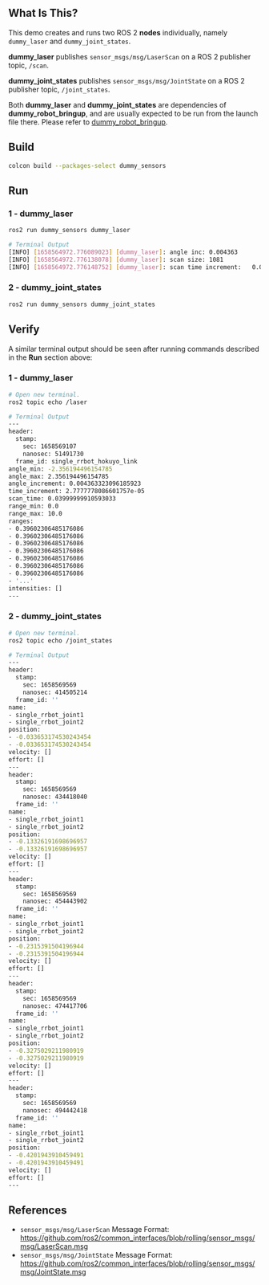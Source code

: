 ## **What Is This?**

This demo creates and runs two ROS 2 **nodes** individually, namely `dummy_laser` and `dummy_joint_states`.

**dummy_laser** publishes `sensor_msgs/msg/LaserScan` on a ROS 2 publisher topic, `/scan`.

**dummy_joint_states** publishes `sensor_msgs/msg/JointState` on a ROS 2 publisher topic, `/joint_states`.

Both **dummy_laser** and **dummy_joint_states** are dependencies of **dummy_robot_bringup**, and are usually expected to be run from the launch file there.
Please refer to [dummy_robot_bringup](https://github.com/ros2/demos/tree/rolling/dummy_robot/dummy_robot_bringup).

## **Build**

```bash
colcon build --packages-select dummy_sensors
```

## **Run**

### **1 - dummy_laser**

```bash
ros2 run dummy_sensors dummy_laser
```

```bash
# Terminal Output
[INFO] [1658564972.776089023] [dummy_laser]: angle inc:	0.004363
[INFO] [1658564972.776138078] [dummy_laser]: scan size:	1081
[INFO] [1658564972.776148752] [dummy_laser]: scan time increment: 	0.000000
```

### **2 - dummy_joint_states**

```bash
ros2 run dummy_sensors dummy_joint_states
```


## **Verify**

A similar terminal output should be seen after running commands described in the **Run** section above:

### **1 - dummy_laser**

```bash
# Open new terminal.
ros2 topic echo /laser
```

```bash
# Terminal Output
---
header:
  stamp:
    sec: 1658569107
    nanosec: 51491730
  frame_id: single_rrbot_hokuyo_link
angle_min: -2.356194496154785
angle_max: 2.356194496154785
angle_increment: 0.004363323096185923
time_increment: 2.7777778086601757e-05
scan_time: 0.03999999910593033
range_min: 0.0
range_max: 10.0
ranges:
- 0.39602306485176086
- 0.39602306485176086
- 0.39602306485176086
- 0.39602306485176086
- 0.39602306485176086
- 0.39602306485176086
- 0.39602306485176086
- '...'
intensities: []
---
```

### **2 - dummy_joint_states**

```bash
# Open new terminal.
ros2 topic echo /joint_states
```

```bash
# Terminal Output
---
header:
  stamp:
    sec: 1658569569
    nanosec: 414505214
  frame_id: ''
name:
- single_rrbot_joint1
- single_rrbot_joint2
position:
- -0.033653174530243454
- -0.033653174530243454
velocity: []
effort: []
---
header:
  stamp:
    sec: 1658569569
    nanosec: 434418040
  frame_id: ''
name:
- single_rrbot_joint1
- single_rrbot_joint2
position:
- -0.13326191698696957
- -0.13326191698696957
velocity: []
effort: []
---
header:
  stamp:
    sec: 1658569569
    nanosec: 454443902
  frame_id: ''
name:
- single_rrbot_joint1
- single_rrbot_joint2
position:
- -0.2315391504196944
- -0.2315391504196944
velocity: []
effort: []
---
header:
  stamp:
    sec: 1658569569
    nanosec: 474417706
  frame_id: ''
name:
- single_rrbot_joint1
- single_rrbot_joint2
position:
- -0.3275029211980919
- -0.3275029211980919
velocity: []
effort: []
---
header:
  stamp:
    sec: 1658569569
    nanosec: 494442418
  frame_id: ''
name:
- single_rrbot_joint1
- single_rrbot_joint2
position:
- -0.4201943910459491
- -0.4201943910459491
velocity: []
effort: []
---
```


## **References**

- `sensor_msgs/msg/LaserScan` Message Format: https://github.com/ros2/common_interfaces/blob/rolling/sensor_msgs/msg/LaserScan.msg
- `sensor_msgs/msg/JointState` Message Format: https://github.com/ros2/common_interfaces/blob/rolling/sensor_msgs/msg/JointState.msg
